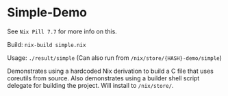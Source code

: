 # Simple-Demo
See `Nix Pill 7.7` for more info on this.

Build: ```nix-build simple.nix```

Usage: ```./result/simple```
(Can also run from ```/nix/store/{HASH}-demo/simple```) 

Demonstrates using a hardcoded Nix derivation to build a C file that uses
coreutils from source. Also demonstrates using a builder shell script
delegate for building the project. Will install to ```/nix/store/```.
